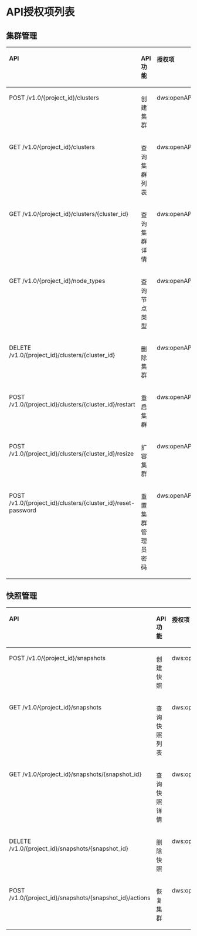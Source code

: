 # API授权项列表<a name="dws_02_0056"></a>

## 集群管理<a name="section15829194192310"></a>

<a name="table189053511813"></a>
<table><thead align="left"><tr id="row11911735382"><th class="cellrowborder" valign="top" width="37.39%" id="mcps1.1.5.1.1"><p id="p179173511811"><a name="p179173511811"></a><a name="p179173511811"></a>API</p>
</th>
<th class="cellrowborder" valign="top" width="18.48%" id="mcps1.1.5.1.2"><p id="p39117351281"><a name="p39117351281"></a><a name="p39117351281"></a>API功能</p>
</th>
<th class="cellrowborder" valign="top" width="23.28%" id="mcps1.1.5.1.3"><p id="p1591535987"><a name="p1591535987"></a><a name="p1591535987"></a>授权项</p>
</th>
<th class="cellrowborder" valign="top" width="20.849999999999998%" id="mcps1.1.5.1.4"><p id="p29118351780"><a name="p29118351780"></a><a name="p29118351780"></a>授权项作用域</p>
</th>
</tr>
</thead>
<tbody><tr id="row59114351487"><td class="cellrowborder" valign="top" width="37.39%" headers="mcps1.1.5.1.1 "><p id="p691153512816"><a name="p691153512816"></a><a name="p691153512816"></a>POST /v1.0/{project_id}/clusters</p>
</td>
<td class="cellrowborder" valign="top" width="18.48%" headers="mcps1.1.5.1.2 "><p id="p0334940131712"><a name="p0334940131712"></a><a name="p0334940131712"></a>创建集群</p>
</td>
<td class="cellrowborder" valign="top" width="23.28%" headers="mcps1.1.5.1.3 "><p id="p3914356815"><a name="p3914356815"></a><a name="p3914356815"></a>dws:openAPICluster:create</p>
</td>
<td class="cellrowborder" rowspan="8" valign="top" width="20.849999999999998%" headers="mcps1.1.5.1.4 "><a name="ul256051910917"></a><a name="ul256051910917"></a><ul id="ul256051910917"><li>支持：<a name="ul116171620113612"></a><a name="ul116171620113612"></a><ul id="ul116171620113612"><li>项目(Project)</li><li>企业项目(Enterprise Project)</li></ul>
</li></ul>
</td>
</tr>
<tr id="row1492103518816"><td class="cellrowborder" valign="top" headers="mcps1.1.5.1.1 "><p id="zh-cn_topic_0067607266_p63863782"><a name="zh-cn_topic_0067607266_p63863782"></a><a name="zh-cn_topic_0067607266_p63863782"></a>GET /v1.0/{project_id}/clusters</p>
</td>
<td class="cellrowborder" valign="top" headers="mcps1.1.5.1.2 "><p id="p1034614061711"><a name="p1034614061711"></a><a name="p1034614061711"></a>查询集群列表</p>
</td>
<td class="cellrowborder" valign="top" headers="mcps1.1.5.1.3 "><p id="p139213511818"><a name="p139213511818"></a><a name="p139213511818"></a>dws:openAPICluster:list</p>
</td>
</tr>
<tr id="row109219354814"><td class="cellrowborder" valign="top" headers="mcps1.1.5.1.1 "><p id="zh-cn_topic_0067607267_p16706408"><a name="zh-cn_topic_0067607267_p16706408"></a><a name="zh-cn_topic_0067607267_p16706408"></a>GET /v1.0/{project_id}/clusters/{cluster_id}</p>
</td>
<td class="cellrowborder" valign="top" headers="mcps1.1.5.1.2 "><p id="p335304091718"><a name="p335304091718"></a><a name="p335304091718"></a>查询集群详情</p>
</td>
<td class="cellrowborder" valign="top" headers="mcps1.1.5.1.3 "><p id="p292635589"><a name="p292635589"></a><a name="p292635589"></a>dws:openAPICluster:getDetail</p>
</td>
</tr>
<tr id="row49233513812"><td class="cellrowborder" valign="top" headers="mcps1.1.5.1.1 "><p id="p692035181"><a name="p692035181"></a><a name="p692035181"></a>GET /v1.0/{project_id}/node_types</p>
</td>
<td class="cellrowborder" valign="top" headers="mcps1.1.5.1.2 "><p id="p835711401176"><a name="p835711401176"></a><a name="p835711401176"></a>查询节点类型</p>
</td>
<td class="cellrowborder" valign="top" headers="mcps1.1.5.1.3 "><p id="p8926354814"><a name="p8926354814"></a><a name="p8926354814"></a>dws:openAPIFlavors:get</p>
</td>
</tr>
<tr id="row49211357813"><td class="cellrowborder" valign="top" headers="mcps1.1.5.1.1 "><p id="p8925351489"><a name="p8925351489"></a><a name="p8925351489"></a>DELETE /v1.0/{project_id}/clusters/{cluster_id}</p>
</td>
<td class="cellrowborder" valign="top" headers="mcps1.1.5.1.2 "><p id="p93621940151710"><a name="p93621940151710"></a><a name="p93621940151710"></a>删除集群</p>
</td>
<td class="cellrowborder" valign="top" headers="mcps1.1.5.1.3 "><p id="p69213355817"><a name="p69213355817"></a><a name="p69213355817"></a>dws:openAPICluster:delete</p>
</td>
</tr>
<tr id="row169964384916"><td class="cellrowborder" valign="top" headers="mcps1.1.5.1.1 "><p id="p11997153810915"><a name="p11997153810915"></a><a name="p11997153810915"></a>POST /v1.0/{project_id}/clusters/{cluster_id}/restart</p>
</td>
<td class="cellrowborder" valign="top" headers="mcps1.1.5.1.2 "><p id="p19322125051714"><a name="p19322125051714"></a><a name="p19322125051714"></a>重启集群</p>
</td>
<td class="cellrowborder" valign="top" headers="mcps1.1.5.1.3 "><p id="p1499718381919"><a name="p1499718381919"></a><a name="p1499718381919"></a>dws:openAPICluster:restart</p>
</td>
</tr>
<tr id="row113086818146"><td class="cellrowborder" valign="top" headers="mcps1.1.5.1.1 "><p id="p631088111419"><a name="p631088111419"></a><a name="p631088111419"></a>POST /v1.0/{project_id}/clusters/{cluster_id}/resize</p>
</td>
<td class="cellrowborder" valign="top" headers="mcps1.1.5.1.2 "><p id="p0326175012171"><a name="p0326175012171"></a><a name="p0326175012171"></a>扩容集群</p>
</td>
<td class="cellrowborder" valign="top" headers="mcps1.1.5.1.3 "><p id="p13310184146"><a name="p13310184146"></a><a name="p13310184146"></a>dws:openAPICluster:resize</p>
</td>
</tr>
<tr id="row76613124145"><td class="cellrowborder" valign="top" headers="mcps1.1.5.1.1 "><p id="p8565115515181"><a name="p8565115515181"></a><a name="p8565115515181"></a>POST /v1.0/{project_id}/clusters/{cluster_id}/reset-password</p>
</td>
<td class="cellrowborder" valign="top" headers="mcps1.1.5.1.2 "><p id="p9332350141718"><a name="p9332350141718"></a><a name="p9332350141718"></a>重置集群管理员密码</p>
</td>
<td class="cellrowborder" valign="top" headers="mcps1.1.5.1.3 "><p id="p176781218145"><a name="p176781218145"></a><a name="p176781218145"></a>dws:openAPICluster:resetPassword</p>
</td>
</tr>
</tbody>
</table>

## 快照管理<a name="section936022411233"></a>

<a name="table03835269117"></a>
<table><thead align="left"><tr id="row16384112611116"><th class="cellrowborder" valign="top" width="37.39%" id="mcps1.1.5.1.1"><p id="p13384172616114"><a name="p13384172616114"></a><a name="p13384172616114"></a>API</p>
</th>
<th class="cellrowborder" valign="top" width="18.759999999999998%" id="mcps1.1.5.1.2"><p id="p43847269119"><a name="p43847269119"></a><a name="p43847269119"></a>API功能</p>
</th>
<th class="cellrowborder" valign="top" width="23.24%" id="mcps1.1.5.1.3"><p id="p93846262119"><a name="p93846262119"></a><a name="p93846262119"></a>授权项</p>
</th>
<th class="cellrowborder" valign="top" width="20.61%" id="mcps1.1.5.1.4"><p id="p638492618118"><a name="p638492618118"></a><a name="p638492618118"></a>授权项作用域</p>
</th>
</tr>
</thead>
<tbody><tr id="row13845262114"><td class="cellrowborder" valign="top" width="37.39%" headers="mcps1.1.5.1.1 "><p id="p1338452681114"><a name="p1338452681114"></a><a name="p1338452681114"></a>POST /v1.0/{project_id}/snapshots</p>
</td>
<td class="cellrowborder" valign="top" width="18.759999999999998%" headers="mcps1.1.5.1.2 "><p id="p1162520492612"><a name="p1162520492612"></a><a name="p1162520492612"></a>创建快照</p>
</td>
<td class="cellrowborder" valign="top" width="23.24%" headers="mcps1.1.5.1.3 "><p id="p1038442619115"><a name="p1038442619115"></a><a name="p1038442619115"></a>dws:openAPISnapshot:create</p>
</td>
<td class="cellrowborder" rowspan="5" valign="top" width="20.61%" headers="mcps1.1.5.1.4 "><a name="ul118584222310"></a><a name="ul118584222310"></a><ul id="ul118584222310"><li>支持：<a name="ul18554215230"></a><a name="ul18554215230"></a><ul id="ul18554215230"><li>项目(Project)</li><li>企业项目(Enterprise Project)</li></ul>
</li></ul>
</td>
</tr>
<tr id="row113858268118"><td class="cellrowborder" valign="top" headers="mcps1.1.5.1.1 "><p id="p738542631118"><a name="p738542631118"></a><a name="p738542631118"></a>GET /v1.0/{project_id}/snapshots</p>
</td>
<td class="cellrowborder" valign="top" headers="mcps1.1.5.1.2 "><p id="p261419395124"><a name="p261419395124"></a><a name="p261419395124"></a>查询快照列表</p>
</td>
<td class="cellrowborder" valign="top" headers="mcps1.1.5.1.3 "><p id="p838512262115"><a name="p838512262115"></a><a name="p838512262115"></a>dws:openAPISnapshot:list</p>
</td>
</tr>
<tr id="row1638562631112"><td class="cellrowborder" valign="top" headers="mcps1.1.5.1.1 "><p id="p133851726101117"><a name="p133851726101117"></a><a name="p133851726101117"></a>GET /v1.0/{project_id}/snapshots/{snapshot_id}</p>
</td>
<td class="cellrowborder" valign="top" headers="mcps1.1.5.1.2 "><p id="p20912153551214"><a name="p20912153551214"></a><a name="p20912153551214"></a>查询快照详情</p>
</td>
<td class="cellrowborder" valign="top" headers="mcps1.1.5.1.3 "><p id="p538582621116"><a name="p538582621116"></a><a name="p538582621116"></a>dws:openAPISnapshot:getDetail</p>
</td>
</tr>
<tr id="row1338517268118"><td class="cellrowborder" valign="top" headers="mcps1.1.5.1.1 "><p id="p53850263116"><a name="p53850263116"></a><a name="p53850263116"></a>DELETE /v1.0/{project_id}/snapshots/{snapshot_id}</p>
</td>
<td class="cellrowborder" valign="top" headers="mcps1.1.5.1.2 "><p id="p1494103112124"><a name="p1494103112124"></a><a name="p1494103112124"></a>删除快照</p>
</td>
<td class="cellrowborder" valign="top" headers="mcps1.1.5.1.3 "><p id="p3385426111110"><a name="p3385426111110"></a><a name="p3385426111110"></a>dws:openAPISnapshot:delete</p>
</td>
</tr>
<tr id="row4385202614112"><td class="cellrowborder" valign="top" headers="mcps1.1.5.1.1 "><p id="p1638552611110"><a name="p1638552611110"></a><a name="p1638552611110"></a>POST /v1.0/{project_id}/snapshots/{snapshot_id}/actions</p>
</td>
<td class="cellrowborder" valign="top" headers="mcps1.1.5.1.2 "><p id="p144271353152713"><a name="p144271353152713"></a><a name="p144271353152713"></a>恢复集群</p>
</td>
<td class="cellrowborder" valign="top" headers="mcps1.1.5.1.3 "><p id="p238511265115"><a name="p238511265115"></a><a name="p238511265115"></a>dws:openAPISnapshot:restore</p>
</td>
</tr>
</tbody>
</table>

